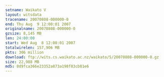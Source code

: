 ```yaml
---
setname: Waikato V
layout: witsdata
tracename: 20070808-000000-0
end: Thu Aug  9 12:00:01 2007
originalname: 20070808-000000-0
gzsize: 8,145 MB
len: 24:00:00
start: Wed Aug  8 12:00:01 2007
totalwirelen: 157,906 MB
pkts: 306 million
download: ftp://wits.cs.waikato.ac.nz/waikato/5/20070808-000000-0.gz
size: 22,988 MB
md5: 8d9fca366e23352a873a198f83cb81e6
---
```

